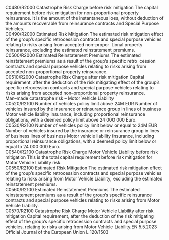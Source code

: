  
C0480/R2000  Catastrophe Risk Charge 
before risk mitigation  The capital requirement before risk mitigation for non–proportional property 
reinsurance. It is the amount of the instantaneous loss, without deduction of 
the amounts recoverable from reinsurance contracts and Special Purpose Vehicles.  
C0490/R2000  Estimated Risk Mitigation  The estimated risk mitigation effect of the group’s specific retrocession contracts 
and special purpose vehicles relating to risks arising from accepted non–propor ­
tional property reinsurance, excluding the estimated reinstatement premiums.  
C0500/R2000  Estimated Reinstatement 
Premiums  The estimated reinstatement premiums as a result of the group’s specific retro ­
cession contracts and special purpose vehicles relating to risks arising from 
accepted non–proportional property reinsurance.  
C0510/R2000  Catastrophe Risk Charge 
after risk mitigation  Capital requirement, after the deduction of the risk mitigating effect of the group’s 
specific retrocession contracts and special purpose vehicles relating to risks arising 
from accepted non–proportional property reinsurance.  
Man–made catastrophe 
risk – Motor Vehicle 
Liability  
C0520/R2100  Number of vehicles 
policy limit above 24M 
EUR  Number of vehicles insured by the insurance or reinsurance group in lines of 
business Motor vehicle liability insurance, including proportional reinsurance 
obligations, with a deemed policy limit above 24 000 000 Euro.  
C0530/R2100  Number of vehicles 
policy limit below or 
equal to 24M EUR  Number of vehicles insured by the insurance or reinsurance group in lines of 
business lines of business Motor vehicle liability insurance, including proportional 
reinsurance obligations, with a deemed policy limit below or equal to 24 000 000 
Euro.  
C0540/R2100  Catastrophe Risk Charge 
Motor Vehicle Liability 
before risk mitigation  This is the total capital requirement before risk mitigation for Motor Vehicle 
Liability risk.  
C0550/R2100  Estimated Risk Mitigation  The estimated risk mitigation effect of the group’s specific retrocession contracts 
and special purpose vehicles relating to risks arising from Motor Vehicle Liability, 
excluding the estimated reinstatement premiums.  
C0560/R2100  Estimated Reinstatement 
Premiums  The estimated reinstatement premiums as a result of the group’s specific 
reinsurance contracts and special purpose vehicles relating to risks arising from 
Motor Vehicle Liability.  
C0570/R2100  Catastrophe Risk Charge 
Motor Vehicle Liability 
after risk mitigation  Capital requirement, after the deduction of the risk mitigating effect of the group’s 
specific retrocession contracts and special purpose vehicles, relating to risks 
arising from Motor Vehicle Liability.EN  5.5.2023 Official Journal of the European Union L 120/1503